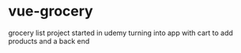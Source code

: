 # vue-grocery
 grocery list project started in udemy turning into app with cart to add products and a back end
